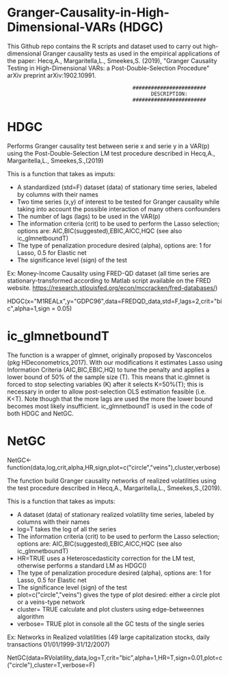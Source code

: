 # Granger-Causality-in-High-Dimensional-VARs (HDGC)

This Github repo contains the R scripts and dataset used to carry out high-dimensional Granger causality tests as used in the empirical applications of the paper: Hecq,A., Margaritella,L., Smeekes,S. (2019), "Granger Causality Testing in High-Dimensional VARs: a Post-Double-Selection Procedure" arXiv preprint arXiv:1902.10991.

                                             ########################
                                                   DESCRIPTION:
                                             ########################
# HDGC
Performs Granger causality test between serie x and serie y in a VAR(p) using the Post-Double-Selection LM test procedure described in Hecq,A., Margaritella,L., Smeekes,S.,(2019)

This is a function that takes as imputs: 
- A standardized (std=F) dataset (data) of stationary time series, labeled by columns with their names
- Two time series (x,y) of interest to be tested for Granger causality while taking into account the possible interaction of many others confounders
- The number of lags (lags) to be used in the VAR(p)
- The information criteria (crit) to be used to perform the Lasso selection; options are: AIC,BIC(suggested),EBIC,AICC,HQC (see also ic_glmnetboundT)
- The type of penalization procedure desired (alpha), options are: 1 for Lasso, 0.5 for Elastic net
- The significance level (sign) of the test

Ex: Money-Income Causality using FRED-QD dataset 
(all time series are stationary-transformed according to Matlab script available on the FRED website. https://research.stlouisfed.org/econ/mccracken/fred-databases/)
    
   HDGC(x="M1REALx",y="GDPC96",data=FREDQD_data,std=F,lags=2,crit="bic",alpha=1,sign = 0.05)

# ic_glmnetboundT
The function is a wrapper of glmnet, originally proposed by Vasconcelos (pkg HDeconometrics,2017). With our modifications it estimates Lasso using Information Criteria (AIC,BIC,EBIC,HQ) to tune the penalty and applies a lower bound of 50% of the sample size (T). This means that ic.glmnet is forced to stop selecting variables (K) after it selects K=50%(T); this is necessary in order to allow post-selection OLS estimation feasible (i.e. K<T). Note though that the more lags are used the more the lower bound becomes most likely insufficient.
ic_glmnetboundT is used in the code of both HDGC and NetGC.

# NetGC
NetGC<-function(data,log,crit,alpha,HR,sign,plot=c("circle","veins"),cluster,verbose)

The function build Granger causality networks of realized volatilities using the test procedure described in Hecq,A.,
Margaritella,L., Smeekes,S.,(2019).

This is a function that takes as imputs: 
- A dataset (data) of stationary realized volatility time series, labeled by columns with their names
- log=T takes the log of all the series
- The information criteria (crit) to be used to perform the Lasso selection; options are: AIC,BIC(suggested),EBIC,AICC,HQC (see also ic_glmnetboundT)
- HR=TRUE uses a Heteroscedasticity correction for the LM test, otherwise performs a standard LM as HDGC()
- The type of penalization procedure desired (alpha), options are: 1 for Lasso, 0.5 for Elastic net
- The significance level (sign) of the test
- plot=c("circle","veins") gives the type of plot desired: either a circle plot or a veins-type network
- cluster= TRUE calculate and plot clusters using edge-betweennes algorithm
- verbose= TRUE plot in console all the GC tests of the single series
 
 Ex: Networks in Realized volatilities (49 large capitalization stocks, daily transactions 01/01/1999-31/12/2007)
 
   NetGC(data=RVolatility_data,log=T,crit="bic",alpha=1,HR=T,sign=0.01,plot=c("circle"),cluster=T,verbose=F)


